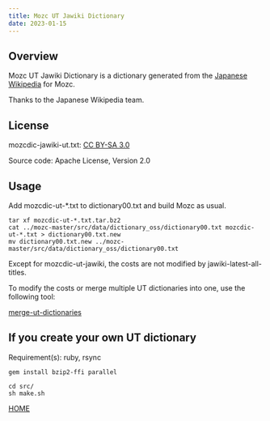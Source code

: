 ```yaml
---
title: Mozc UT Jawiki Dictionary
date: 2023-01-15
---
```


## Overview

Mozc UT Jawiki Dictionary is a dictionary generated from the [Japanese Wikipedia](https://ja.wikipedia.org/) for Mozc.

Thanks to the Japanese Wikipedia team.

## License

mozcdic-jawiki-ut.txt: [CC BY-SA 3.0](https://ja.wikipedia.org/wiki/Wikipedia:ウィキペディアを二次利用する)

Source code: Apache License, Version 2.0

## Usage

Add mozcdic-ut-*.txt to dictionary00.txt and build Mozc as usual.

```
tar xf mozcdic-ut-*.txt.tar.bz2
cat ../mozc-master/src/data/dictionary_oss/dictionary00.txt mozcdic-ut-*.txt > dictionary00.txt.new
mv dictionary00.txt.new ../mozc-master/src/data/dictionary_oss/dictionary00.txt
```

Except for mozcdic-ut-jawiki, the costs are not modified by jawiki-latest-all-titles.

To modify the costs or merge multiple UT dictionaries into one, use the following tool:

[merge-ut-dictionaries](https://github.com/utuhiro78/merge-ut-dictionaries)

## If you create your own UT dictionary

Requirement(s): ruby, rsync

```
gem install bzip2-ffi parallel

cd src/
sh make.sh
```

[HOME](http://linuxplayers.g1.xrea.com/mozc-ut.html)
